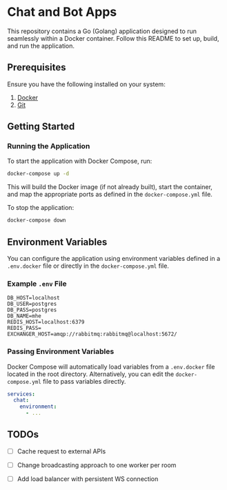 # Chat and Bot Apps

This repository contains a Go (Golang) application designed to run seamlessly within a Docker container. Follow this README to set up, build, and run the application.

## Prerequisites

Ensure you have the following installed on your system:

1. [Docker](https://docs.docker.com/get-docker/)
2. [Git](https://git-scm.com/)

## Getting Started

### Running the Application

To start the application with Docker Compose, run:

```bash
docker-compose up -d
```

This will build the Docker image (if not already built), start the container, and map the appropriate ports as defined in the `docker-compose.yml` file.

To stop the application:

```bash
docker-compose down
```

## Environment Variables

You can configure the application using environment variables defined in a `.env.docker` file or directly in the `docker-compose.yml` file.

### Example `.env` File

```env
DB_HOST=localhost
DB_USER=postgres
DB_PASS=postgres
DB_NAME=mhe
REDIS_HOST=localhost:6379
REDIS_PASS=
EXCHANGER_HOST=amqp://rabbitmq:rabbitmq@localhost:5672/
```

### Passing Environment Variables

Docker Compose will automatically load variables from a `.env.docker` file located in the root directory. Alternatively, you can edit the `docker-compose.yml` file to pass variables directly.

```yaml
services:
  chat:
    environment:
      - ...
```

## TODOs

- [ ] Cache request to external APIs
- [ ] Change broadcasting approach to one worker per room
- [ ] Add load balancer with persistent WS connection


